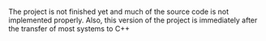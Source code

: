 The project is not finished yet and much of the source code is not implemented properly. Also, this version of the project is immediately after the transfer of most systems to C++
